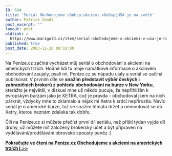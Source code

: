 ```yaml
---
ID: 694
title: 'Seriál Obchodujeme s&nbsp;akciemi v&nbsp;USA je na světě'
author: Patrick Zandl
post_excerpt: ""
layout: post
oldlink: >
  https://www.marigold.cz/item/serial-obchodujeme-s-akciemi-v-usa-je-na-svete
published: true
post_date: 2003-11-26 08:19:00
---
```

<p>
Na Peníze.cz začíná vycházet můj seriál o obchodování s akciemi na amerických trzích. Hodně lidí tu moje namátkové informace o akciovém obchodování zaujaly, psali mi, Peníze.cz se nápadu ujaly a seriál se začíná publikovat. V prvním díle se <STRONG>snažím představit výběr českých i zahraničních brokerů z pohledu obchodování na burze v New Yorku</STRONG>, kterážto je největší, v diskusi mne už někdo pucuje, že nepřihlížím k evropským burzám jako je XETRA, což je pravda - obchodoval jsem na nich párkrát, vždycky mne to zklamalo a nějak mi Xetra k srdci nepřirostla. Navíc seriál je o americké burze, tož se snažím tématu držet a nemontovat se do Xetry, kterou neznám zdaleka tak dobře.</p>

<p>
Čili na Peníze.cz si můžete přečíst první díl seriálu, než příští týden vyjde díl druhý, už můžete mít založený brokerský účet a být připraven na vydělávání/prodělávání obrovské spousty peněz :)</p>
<A href="http://www.penize.cz/info/zpravy/zprava.asp?IDP=1&amp;NewsID=2567" target=_blank>
<p>
<STRONG>Pokračujte ve čtení na Peníze.cz Obchodujeme s akciemi na amerických trzích I.&gt;&gt;</STRONG></p>
</A>